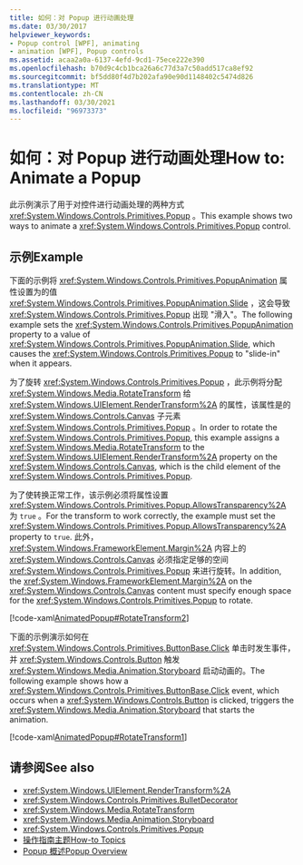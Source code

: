 ```yaml
---
title: 如何：对 Popup 进行动画处理
ms.date: 03/30/2017
helpviewer_keywords:
- Popup control [WPF], animating
- animation [WPF], Popup controls
ms.assetid: acaa2a0a-6137-4efd-9cd1-75ece222e390
ms.openlocfilehash: b70d9c4cb1bca26a6c77d3a7c50add517ca8ef92
ms.sourcegitcommit: bf5dd80f4d7b202afa90e90d1148402c5474d826
ms.translationtype: MT
ms.contentlocale: zh-CN
ms.lasthandoff: 03/30/2021
ms.locfileid: "96973373"
---
```

# <a name="how-to-animate-a-popup"></a><span data-ttu-id="291c3-102">如何：对 Popup 进行动画处理</span><span class="sxs-lookup"><span data-stu-id="291c3-102">How to: Animate a Popup</span></span>
<span data-ttu-id="291c3-103">此示例演示了用于对控件进行动画处理的两种方式 <xref:System.Windows.Controls.Primitives.Popup> 。</span><span class="sxs-lookup"><span data-stu-id="291c3-103">This example shows two ways to animate a <xref:System.Windows.Controls.Primitives.Popup> control.</span></span>  
  
## <a name="example"></a><span data-ttu-id="291c3-104">示例</span><span class="sxs-lookup"><span data-stu-id="291c3-104">Example</span></span>  
 <span data-ttu-id="291c3-105">下面的示例将 <xref:System.Windows.Controls.Primitives.PopupAnimation> 属性设置为的值 <xref:System.Windows.Controls.Primitives.PopupAnimation.Slide> ，这会导致 <xref:System.Windows.Controls.Primitives.Popup> 出现 "滑入"。</span><span class="sxs-lookup"><span data-stu-id="291c3-105">The following example sets the <xref:System.Windows.Controls.Primitives.PopupAnimation> property to a value of <xref:System.Windows.Controls.Primitives.PopupAnimation.Slide>, which causes the <xref:System.Windows.Controls.Primitives.Popup> to "slide-in" when it appears.</span></span>  
  
 <span data-ttu-id="291c3-106">为了旋转 <xref:System.Windows.Controls.Primitives.Popup> ，此示例将分配 <xref:System.Windows.Media.RotateTransform> 给 <xref:System.Windows.UIElement.RenderTransform%2A> 的属性，该属性是的 <xref:System.Windows.Controls.Canvas> 子元素 <xref:System.Windows.Controls.Primitives.Popup> 。</span><span class="sxs-lookup"><span data-stu-id="291c3-106">In order to rotate the <xref:System.Windows.Controls.Primitives.Popup>, this example assigns a <xref:System.Windows.Media.RotateTransform> to the <xref:System.Windows.UIElement.RenderTransform%2A> property on the <xref:System.Windows.Controls.Canvas>, which is the child element of the <xref:System.Windows.Controls.Primitives.Popup>.</span></span>  
  
 <span data-ttu-id="291c3-107">为了使转换正常工作，该示例必须将属性设置 <xref:System.Windows.Controls.Primitives.Popup.AllowsTransparency%2A> 为 `true` 。</span><span class="sxs-lookup"><span data-stu-id="291c3-107">For the transform to work correctly, the example must set the <xref:System.Windows.Controls.Primitives.Popup.AllowsTransparency%2A> property to `true`.</span></span> <span data-ttu-id="291c3-108">此外， <xref:System.Windows.FrameworkElement.Margin%2A> 内容上的 <xref:System.Windows.Controls.Canvas> 必须指定足够的空间 <xref:System.Windows.Controls.Primitives.Popup> 来进行旋转。</span><span class="sxs-lookup"><span data-stu-id="291c3-108">In addition, the <xref:System.Windows.FrameworkElement.Margin%2A> on the <xref:System.Windows.Controls.Canvas> content must specify enough space for the <xref:System.Windows.Controls.Primitives.Popup> to rotate.</span></span>  
  
 [!code-xaml[AnimatedPopup#RotateTransform2](~/samples/snippets/csharp/VS_Snippets_Wpf/AnimatedPopup/CS/Window1.xaml#rotatetransform2)]  
  
 <span data-ttu-id="291c3-109">下面的示例演示如何在 <xref:System.Windows.Controls.Primitives.ButtonBase.Click> 单击时发生事件，并 <xref:System.Windows.Controls.Button> 触发 <xref:System.Windows.Media.Animation.Storyboard> 启动动画的。</span><span class="sxs-lookup"><span data-stu-id="291c3-109">The following example shows how a <xref:System.Windows.Controls.Primitives.ButtonBase.Click> event, which occurs when a <xref:System.Windows.Controls.Button> is clicked, triggers the <xref:System.Windows.Media.Animation.Storyboard> that starts the animation.</span></span>  
  
 [!code-xaml[AnimatedPopup#RotateTransform1](~/samples/snippets/csharp/VS_Snippets_Wpf/AnimatedPopup/CS/Window1.xaml#rotatetransform1)]  
  
## <a name="see-also"></a><span data-ttu-id="291c3-110">请参阅</span><span class="sxs-lookup"><span data-stu-id="291c3-110">See also</span></span>

- <xref:System.Windows.UIElement.RenderTransform%2A>
- <xref:System.Windows.Controls.Primitives.BulletDecorator>
- <xref:System.Windows.Media.RotateTransform>
- <xref:System.Windows.Media.Animation.Storyboard>
- <xref:System.Windows.Controls.Primitives.Popup>
- [<span data-ttu-id="291c3-111">操作指南主题</span><span class="sxs-lookup"><span data-stu-id="291c3-111">How-to Topics</span></span>](popup-how-to-topics.md)
- [<span data-ttu-id="291c3-112">Popup 概述</span><span class="sxs-lookup"><span data-stu-id="291c3-112">Popup Overview</span></span>](popup-overview.md)
